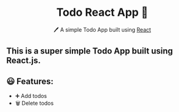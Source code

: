 <h1 align="center">Todo React App  📝</h1>  
<p align="center">
  🖊️ A simple Todo App built using <a href="https://reactjs.org/">React</a> 
</p>

## This is a super simple Todo App built using React.js.


## 😃 Features:

- ➕ Add todos
- 🗑️ Delete todos